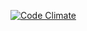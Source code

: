 [![Code Climate](https://codeclimate.com/github/weilandia/rails_engine/badges/gpa.svg)](https://codeclimate.com/github/weilandia/rails_engine)
